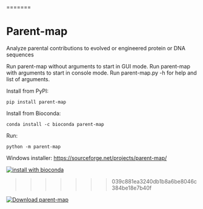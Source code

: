 =======
# Parent-map

Analyze parental contributions to evolved or engineered protein or DNA sequences

Run parent-map without arguments to start in GUI mode.
Run parent-map with arguments to start in console mode.
Run parent-map.py -h for help and list of arguments.

Install from PyPI:
````
pip install parent-map
````
Install from Bioconda:
```
conda install -c bioconda parent-map
```
Run:
```
python -m parent-map
```
Windows installer: https://sourceforge.net/projects/parent-map/


[![install with bioconda](https://img.shields.io/badge/install%20with-bioconda-brightgreen.svg?style=flat)](http://bioconda.github.io/recipes/parent-map/README.html)
>>>>>>> 039c881ea3240db1b8a6be8046c384be18e7b40f

[![Download parent-map](https://a.fsdn.com/con/app/sf-download-button)](https://sourceforge.net/projects/parent-map/files/latest/download)

